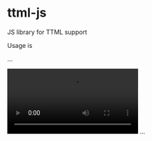 ttml-js
=======

JS library for TTML support

Usage is

...
<script src='HTML5_player.js'></script>
<video src="example.movie" id="video" controls>
 <track srclang='en' type="application/ttaf+xml" src="testsuite/Content/Br001.xml"></track>
</video>
...


